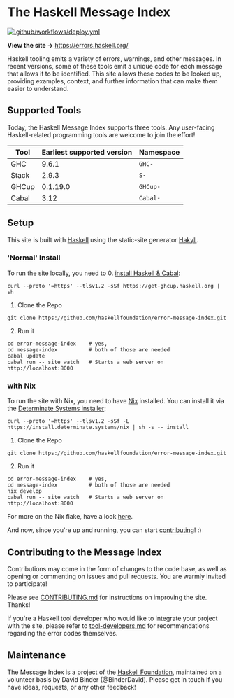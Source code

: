 # The Haskell Message Index
[![.github/workflows/deploy.yml](https://github.com/haskellfoundation/error-message-index/actions/workflows/deploy.yml/badge.svg?branch=main)](https://github.com/haskellfoundation/error-message-index/actions/workflows/deploy.yml)

**View the site →** https://errors.haskell.org/

Haskell tooling emits a variety of errors, warnings, and other messages. In recent versions, some of these tools emit a unique code for each message that allows it to be identified. This site allows these codes to be looked up, providing examples, context, and further information that can make them easier to understand.

## Supported Tools

Today, the Haskell Message Index supports three tools. Any user-facing Haskell-related programming tools are welcome to join the effort!

| Tool  | Earliest supported version | Namespace |
|-------|----------------------------|-----------|
| GHC   | 9.6.1                      | `GHC-`    |
| Stack | 2.9.3                      | `S-`      |
| GHCup | 0.1.19.0                   | `GHCup-`  |
| Cabal | 3.12                       | `Cabal-`  |

## Setup

This site is built with [Haskell](https://haskell.org) using the static-site generator [Hakyll](https://jaspervdj.be/hakyll/).

### 'Normal' Install

To run the site locally, you need to
0. [install Haskell & Cabal](https://www.haskell.org/ghcup/):
```shell
curl --proto '=https' --tlsv1.2 -sSf https://get-ghcup.haskell.org | sh
```
1. Clone the Repo
```shell
git clone https://github.com/haskellfoundation/error-message-index.git
```
2. Run it
```shell
cd error-message-index    # yes, 
cd message-index          # both of those are needed
cabal update
cabal run -- site watch   # Starts a web server on http://localhost:8000
```

### with Nix

To run the site with Nix, you need to have [Nix](https://nixos.org/) installed. You can install it via the [Determinate Systems installer](https://zero-to-nix.com/start/install):
```shell
curl --proto '=https' --tlsv1.2 -sSf -L https://install.determinate.systems/nix | sh -s -- install
```
1. Clone the Repo
```shell
git clone https://github.com/haskellfoundation/error-message-index.git
```
2. Run it
```shell
cd error-message-index    # yes, 
cd message-index          # both of those are needed
nix develop
cabal run -- site watch   # Starts a web server on http://localhost:8000
```

For more on the Nix flake, have a look [here](./CONTRIBUTING.md#nix-flake). 

And now, since you're up and running, you can start [contributing](./CONTRIBUTING.md)! :)

## Contributing to the Message Index

Contributions may come in the form of changes to the code base, as well as opening or commenting on issues and pull requests. You are warmly invited to participate!

Please see [CONTRIBUTING.md](./CONTRIBUTING.md) for instructions on improving the site. Thanks!

If you're a Haskell tool developer who would like to integrate your project with the site, please refer to [tool-developers.md](./tool-developers.md) for recommendations regarding the error codes themselves.

## Maintenance

The Message Index is a project of the [Haskell Foundation](http://haskell.foundation), maintained on a volunteer basis by David Binder (@BinderDavid). Please get in touch if you have ideas, requests, or any other feedback!



